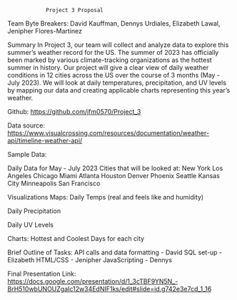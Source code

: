 				Project 3 Proposal
Team Byte Breakers: David Kauffman, Dennys Urdiales, Elizabeth Lawal, Jenipher Flores-Martinez

Summary
In Project 3, our team will collect and analyze data to explore this summer’s weather record for the US. The summer of 2023 has officially been marked by various climate-tracking organizations as the hottest summer in history. Our project will give a clear view of daily weather conditions in 12 cities across the US over the course of 3 months (May - July 2023). We will look at daily temperatures, precipitation, and UV levels by mapping our data and creating applicable charts representing this year’s weather. 

Github: https://github.com/jfm0570/Project_3 

Data source: https://www.visualcrossing.com/resources/documentation/weather-api/timeline-weather-api/ 

Sample Data: 

Daily Data for May - July 2023
Cities that will be looked at:
New York
Los Angeles
Chicago
Miami
Atlanta
Houston
Denver
Phoenix
Seattle
Kansas City
Minneapolis
San Francisco

Visualizations
Maps:
Daily Temps (real and feels like and humidity)

Daily Precipitation


Daily UV Levels

Charts:
Hottest and Coolest Days for each city

Brief Outline of Tasks:
API calls and data formatting - David 
SQL set-up  - Elizabeth
HTML/CSS - Jenipher
JavaScripting - Dennys

Final Presentation Link: https://docs.google.com/presentation/d/1_3cTBF9YN5N_-BrH510wbUNOUZgaIc12w34EdNIF1ks/edit#slide=id.g742e3e7cd_1_16

